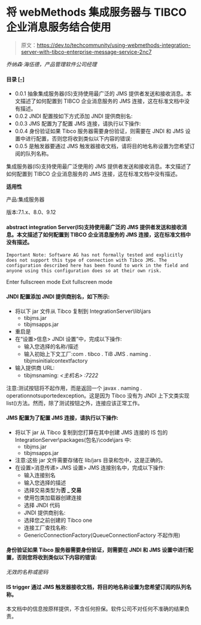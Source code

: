 # 将 webMethods 集成服务器与 TIBCO 企业消息服务结合使用

> 原文：<https://dev.to/techcommunity/using-webmethods-integration-server-with-tibco-enterprise-message-service-2nc7>

*乔纳森·海伍德，产品管理软件公司经理*

#### 目录 [[-]](https://dev.tojavascript:;)

*   0.0.1 抽象集成服务器(IS)支持使用最广泛的 JMS 提供者发送和接收消息。本文描述了如何配置到 TIBCO 企业消息服务的 JMS 连接，这在标准文档中没有描述。
*   0.0.2 JNDI 配置按如下方式添加 JNDI 提供商别名:
*   0.0.3 JMS 配置为了配置 JMS 连接，请执行以下操作:
*   0.0.4 身份验证如果 Tibco 服务器需要身份验证，则需要在 JNDI 和 JMS 设置中进行配置，否则您将收到类似以下内容的错误:
*   0.0.5 是触发器要通过 JMS 触发器接收文档，请将目的地名称设置为您希望订阅的队列名称。

集成服务器(IS)支持使用最广泛使用的 JMS 提供者发送和接收消息。本文描述了如何配置到 TIBCO 企业消息服务的 JMS 连接，这在标准文档中没有描述。

**适用性**

产品:集成服务器

版本:7.1.x、8.0、9.12

#### abstract integration Server(IS)支持使用最广泛的 JMS 提供者发送和接收消息。本文描述了如何配置到 TIBCO 企业消息服务的 JMS 连接，这在标准文档中没有描述。

```
Important Note: Software AG has not formally tested and explicitly does not support this type of connection with Tibco JMS. The configuration described here has been found to work in the field and anyone using this configuration does so at their own risk. 
```

Enter fullscreen mode Exit fullscreen mode

#### JNDI 配置添加 JNDI 提供商别名，如下所示:

*   将以下 jar 文件从 Tibco 复制到 IntegrationServer\lib\jars
    *   tibjms.jar
    *   tibjmsapps.jar
*   重启是
*   在“设置>信息> JNDI 设置”中，完成以下操作:
    *   输入您选择的名称/描述
    *   输入初始上下文工厂:com . tibco . TiB JMS . naming . tibjmsinitialcontextfactory
*   输入提供商 URL:
    *   tibjmsnaming: *<主机名> :7222*

注意:测试按钮将不起作用，而是返回一个 javax . naming . operationnotsuportedexception。这是因为 Tibco 没有为 JNDI 上下文类实现 list()方法。然而，除了测试按钮之外，连接应该正常工作。

#### JMS 配置为了配置 JMS 连接，请执行以下操作:

*   将以下 jar 从 Tibco 复制到您打算在其中创建 JMS 连接的 IS 包的 IntegrationServer\packages(包名)\code\jars 中:
    *   tibjms.jar
    *   tibjmsapps.jar
*   注意:这些 jar 文件需要存储在 lib/jars 目录和包中，这是正确的。
*   在设置>消息传递> JMS 设置> JMS 连接别名中，完成以下操作:
    *   输入连接别名
    *   输入您选择的描述
    *   选择交易类型为**否 _ 交易**
    *   使用包类加载器创建连接
    *   选择 JNDI 代码
    *   JNDI 提供商别名:
    *   选择您之前创建的 Tibco one
    *   连接工厂查找名称:
    *   GenericConnectionFactory(QueueConnectionFactory 不起作用)

#### 身份验证如果 Tibco 服务器需要身份验证，则需要在 JNDI 和 JMS 设置中进行配置，否则您将收到类似以下内容的错误:

*无效的名称或密码*

#### IS trigger 通过 JMS 触发器接收文档，将目的地名称设置为您希望订阅的队列名称。

本文档中的信息按原样提供，不含任何担保。软件公司不对任何不准确的结果负责。